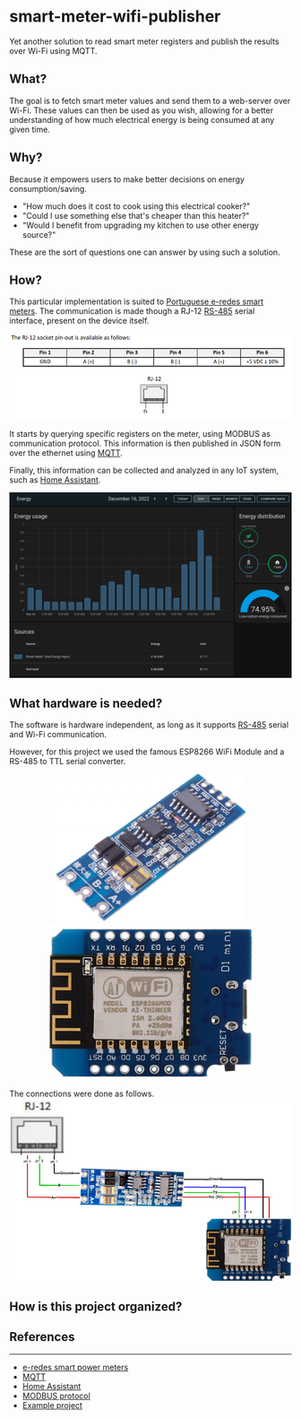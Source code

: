 # smart-meter-wifi-publisher
Yet another solution to read smart meter registers and publish the results over Wi-Fi using MQTT.

## What?
The goal is to fetch smart meter values and send them to a web-server over Wi-Fi. These values can then be used as you wish, allowing for a better understanding of how much electrical energy is being consumed at any given time. 

## Why?
Because it empowers users to make better decisions on energy consumption/saving.

- "How much does it cost to cook using this electrical cooker?" 
- "Could I use something else that's cheaper than this heater?"
- "Would I benefit from upgrading my kitchen to use other energy source?"

These are the sort of questions one can answer by using such a solution.

## How?
This particular implementation is suited to [Portuguese e-redes smart meters](https://www.e-redes.pt/sites/eredes/files/2020-07/DEF-C44-509.pdf). The communication is made though a RJ-12 [RS-485](https://en.wikipedia.org/wiki/RS-485) serial interface, present on the device itself. 

![RJ-12 interface](/assets/emi.png?raw=true "RJ-12 serial inter")

It starts by querying specific registers on the meter, using MODBUS as communication protocol. This information is then published in JSON form over the ethernet using [MQTT](https://mqtt.org/).

Finally, this information can be collected and analyzed in any IoT system, such as [Home Assistant](https://www.home-assistant.io/).

![Home Assistant example](/assets/ha.png?raw=true "Home Assistant example")

## What hardware is needed?
The software is hardware independent, as long as it supports [RS-485](https://en.wikipedia.org/wiki/RS-485) serial and Wi-Fi communication.

However, for this project we used the famous ESP8266 WiFi Module and a RS-485 to TTL serial converter.

<div align="center">
    <img src="/assets/rs485-to-ttl.png">
</div>
<div align="center">
    <img src="/assets/esp8266.png">
</div>

The connections were done as follows.
![Connections](/assets/connections.png?raw=true "Connections")

## How is this project organized?



## References
--------------------------------------
- [e-redes smart power meters](https://www.e-redes.pt/sites/eredes/files/2020-07/DEF-C44-509.pdf)
- [MQTT](https://mqtt.org/)
- [Home Assistant](https://www.home-assistant.io/)
- [MODBUS protocol](https://en.wikipedia.org/wiki/Modbus)
- [Example project](https://github.com/nikito7/edpbox)